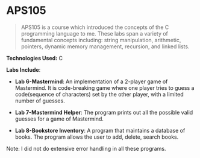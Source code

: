 # APS105

> APS105 is a course which introduced the concepts of the C programming language to me. 
> These labs span a variety of fundamental concepts including: string manipulation, arithmetic, pointers, dynamic memory management, 
> recursion, and linked lists.

**Technologies Used:** C 

**Labs Include**:

* <b>Lab 6-Mastermind</b>:
An implementation of a 2-player game of Mastermind. It is code-breaking game where one player tries to guess a code(sequence of characters) set by the other player, with a limited number of guesses.

* <b>Lab 7-Mastermind Helper</b>:
 The program prints out all the possible valid guesses for a game of Mastermind.

* <b>Lab 8-Bookstore Inventory</b>:
A program that maintains a database of books. The program allows the user to add, delete, search books.

Note: I did not do extensive error handling in all these programs. 

